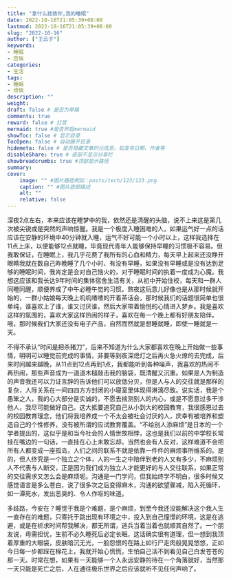 ```yaml
---
title: "拿什么拯救你,我的睡眠"
date: 2022-10-16T21:05:39+08:00
lastmod: 2022-10-16T21:05:39+08:00
slug: "2022-10-16"
author: ["王云子"]
keywords: 
- 睡眠
- 苦恼
categories: 
- 生活
tags: 
- 睡眠
- 烦恼
description: ""
weight:
draft: false # 是否为草稿
comments: true
reward: false # 打赏
mermaid: true #是否开启mermaid
showToc: false # 显示目录
TocOpen: false # 自动展开目录
hidemeta: false # 是否隐藏文章的元信息，如发布日期、作者等
disableShare: true # 底部不显示分享栏
showbreadcrumbs: true #顶部显示路径
summary:
cover:
    image: "" #图片路径例如：posts/tech/123/123.png
    caption: "" #图片底部描述
    alt: ""
    relative: false
---
```


深夜2点左右，本来应该在睡梦中的我，依然还是清醒的头脑，说不上来这是第几次被尖锐或是突然的声响惊醒。我是一个极度入睡困难的人，如果运气好一点的话应该在安静的环境中40分钟就入睡，运气不好可能一个小时以上，这样我选择在11点上床，以便能够12点就睡，毕竟现代青年人能够保持早睡的习惯极不容易。但我敢保证，在睡眠上，我几乎花费了我所有的心血和精力，每天早上起来还没睁开眼睛我就在数自己昨晚睡了几个小时、有没有早睡，如果没有早睡或是没有达到足够的睡眠时间，我肯定是会对自己恼火的，对于睡眠时间的执着一度成为心魔。我想这应该和我长达9年时间的集体宿舍生活有关，从初中开始住校，每天和一群人同睡同醒，顺便养成了中午必睡午觉的习惯。熬夜这玩意儿好像也是从那时候就开始的，一群小姑娘每天晚上叽叽喳喳的开着茶话会，那时候我们的话题很简单也很单纯，谁喜欢上了谁，谁又讨厌谁，然后大家带着愉悦的心情进入梦乡。我是喜欢这样的氛围的，喜欢大家这样热闹的样子，喜欢在每一个晚上都有好朋友陪伴。哦，那时候我们大家还没有电子产品，自然而然就是想睡就睡，即使一睡就是一天。

不得不承认“时间是把杀猪刀”，后来不知道为什么大家都喜欢在晚上开始做一些事情，明明可以睡觉前完成的事情，非要等到夜深熄灯之后再火急火燎的去完成，后来时间越来越晚，从11点到12点再到1点，我都能听到各种噪声，我喜欢的热闹不再热闹，那些声音成为一道道木槌敲击我的脑袋，既清醒又沉重。如果是人为制造的声音我还可以力证言辞的告诉他们可以放低分贝，但是人与人的交往就是那样的复杂，人际关系在一间四四方方封闭的小寝室里体现得淋漓尽致。说实话，我是个愚笨之人，我的心大部分是实诚的，不愿去揣测别人的内心，或是不愿意过多干涉他人，我尽可能做好自己。这大抵要追究自己从小到大的校园教育，我很感恩过去的校园教育理念，他们将我培养成一个不太会被社会讨厌的人，庆幸有被培养和塑造自己的个性修养，没有被所谓的应试教育覆盖。“不给别人添麻烦”是日本的一个学者提出的，这似乎是和当今社会的人情世故相悖，这也是我们以前的中学校长常挂在嘴边的一句话，一直挂在心上未敢忘却。当然也会有人反对，这样难道不会把所有人都变成一座孤岛，人们之间的联系不就是依靠一件件的麻烦事所维系的。是的，但人终究是一个独立之个体，人的一生之中陪伴到老的人又有多少，不麻烦别人不代表与人断交，正是因为我们成为独立人才能更好的与人交往联系，如果正常的交往需求又怎么会是麻烦呢。沟通是一门学问，但我始终学不明白，很多时候又感觉语言是多么苍白，说了很多次之后变得麻木，沟通的欲望骤减，陷入死循环，如一潭死水，发出恶臭的、令人作呕的味道。

多歧路，今安在？睡觉于我是个难题，是个麻烦，到至今我还没能解决这个我人生一直存在的难题，只寄托于跳出现有环境之中，投入到自己憧憬的环境，这是在逃避，或是在祈求时间帮我解决，都无所谓，逃兵当着当着也就顺其自然了。一个朋友说，毋需担忧，生前不必久睡死后必定长眠，这话确实很有道理，但一想到我顶着厚重的大眼袋，皮肤暗沉无光，一脸怨恨的在路上如行尸走肉般晃晃悠悠，正如今日每一步都踩在棉花上，我就开始心慌慌，生怕自己活不到看见自己白发苍苍的那一天。时常在想，如果有一天能够一个人永远安静的待在一个角落就好，当然那一天只能是死亡之后，人在通往极乐世界之后应该就听不见任何声响了。

